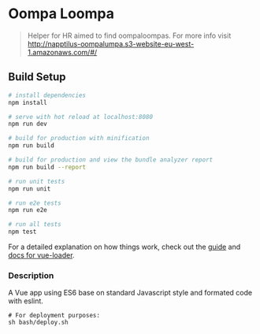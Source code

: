 # Oompa Loompa

> Helper for HR aimed to find oompaloompas.
> For more info visit http://napptilus-oompalumpa.s3-website-eu-west-1.amazonaws.com/#/

## Build Setup

``` bash
# install dependencies
npm install

# serve with hot reload at localhost:8080
npm run dev

# build for production with minification
npm run build

# build for production and view the bundle analyzer report
npm run build --report

# run unit tests
npm run unit

# run e2e tests
npm run e2e

# run all tests
npm test
```

For a detailed explanation on how things work, check out the [guide](http://vuejs-templates.github.io/webpack/) and [docs for vue-loader](http://vuejs.github.io/vue-loader).

### Description
A Vue app using ES6 base on standard Javascript style and formated code with eslint.

```
# For deployment purposes:
sh bash/deploy.sh
```

